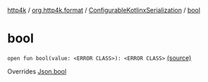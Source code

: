 [http4k](../../index.md) / [org.http4k.format](../index.md) / [ConfigurableKotlinxSerialization](index.md) / [bool](./bool.md)

# bool

`open fun bool(value: <ERROR CLASS>): <ERROR CLASS>` [(source)](https://github.com/http4k/http4k/blob/master/http4k-format-kotlinx-serialization/src/main/kotlin/org/http4k/format/ConfigurableKotlinxSerialization.kt#L71)

Overrides [Json.bool](../-json/bool.md)

